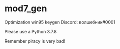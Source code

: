 # mod7_gen
Optimization win95 keygen
Discord: волшебник#0001


Please use a Python 3.7.8


Remember piracy is very bad!
